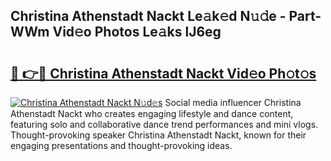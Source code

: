 ## Christina Athenstadt Nackt Le𝚊k𝚎d N𝚞𝚍e - Part-WWm Vid𝚎o Photos Le𝚊ks lJ6eg

# <h2><a href="http://fb1r3gm.evod.top/?m=Christina+Athenstadt+Nackt">🔗 👉🔴 Christina Athenstadt Nackt Vid𝚎o Ph𝚘t𝚘s</a></h2>

[![Christina Athenstadt Nackt N𝚞d𝚎s](https://i.imgur.com/8V9OHl7.gif)](http://fb1r3gm.evod.top/?m=Christina+Athenstadt+Nackt)
Social media influencer Christina Athenstadt Nackt who creates engaging lifestyle and dance content, featuring solo and collaborative dance trend performances and mini vlogs. Thought-provoking speaker Christina Athenstadt Nackt, known for their engaging presentations and thought-provoking ideas. 
